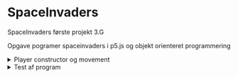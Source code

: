 # SpaceInvaders
SpaceInvaders første projekt 3.G

Opgave pogramer spaceinvaders i p5.js og objekt orienteret programmering

<details>
<Summary> Player constructor og movement </summary>

### Player constructor og movement
 
Jeg startede med og lave en spiller, få den tegnet på min skærm og give den en måde og begvæge sig på. 
Det gjorde jeg så ledes: 

```js
class Player {
  constructor() { // I Constructoren har jeg tilføjet alle de variabler playern skal bruge
    this.width = 40;
    this.height = 20;
    this.x = width / 2 - this.width;
    this.y = height - 50;
    this.speed = 5;
  }

  show() {
    fill(220)
    rect(this.x, this.y, this.width, this.height)
  }

  move() {
    if (keyIsDown(LEFT_ARROW) ) {
      this.x -= this.speed;
    }
    if (keyIsDown(RIGHT_ARROW)) {
      this.x += this.speed;
    }
  }
}
```

Tilføjede senere noget kode til move() metoden der gjorde at man ikke kunne bevæge sig ud af canvas

Når den bevæger sig imod venstre spøger den om knappen "Left_arrow" er trykke og om breden af spilleren er støre end 0.
Hvis spilleren brede er størrer end, eller lig med 0 betyder det at man er ved kanten af canvas, og så kan man ikke 
bevæge sig videre. 

```js
    if (keyIsDown(LEFT_ARROW) && this.x >= 0 ) {
      this.x -= this.speed;
    }
```

Hvis man bevæger sig imod højre spøger den om knappen "Right_arrow" er trykker. Den spøger også om reden af spilleren
er mindre eller lig med breden af canvas minus breden af spillern. Hvis den er mindre eller lig med kan man ikke fortsætte
længer imod højre. 
Grunden til at den støger efter breden af canvas minus spiller breden, er fordi spillerens 0-punkt er helt til venstre. 
``` js
    if (keyIsDown(RIGHT_ARROW)) && this.width <= width - this.width {
      this.x += this.speed;
    }
```
</details>


<details>
<summary>Test af program</summary>

I testen af pogram har jeg spillet spillet 10 gange og skrevet alle fejl ned jeg kunne finde. 

 Markup : * Fejl
              * Skydne kolidere ikke på hele alien, man skal ramme i midten.
              *Havede problemer med og loade billeder ind som lit rumskib, 
              og aliens. beugte derfor bare regtankler.
              *Aliens dræber ikke player hvis de kolidere.

markup: 
  *Skydne kolidere ikke på hele alien, man skal ramme i midten.
  *Havede problemer med og loade billeder ind som lit rumskib, 
  og aliens. beugte derfor bare regtankler.
  *Aliens dræber ikke player hvis de kolidere.

Men jeg kan konkludere med de test jeg har lavet af pogrammet, virker det, som det skal. Der forekommer bare nogle små fejl, som vil give spillet en helheds føelse hvis jeg havede tid til og fixe dem.
</details>
